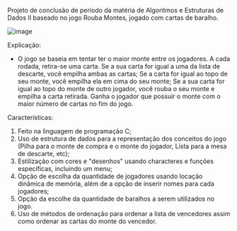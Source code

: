 Projeto de conclusão de período da matéria de Algoritmos e Estruturas de Dados II baseado no jogo Rouba Montes, jogado com cartas de baralho.

![image](https://github.com/Jonathas78/Roubas-Montes-AEDS-2/assets/154541233/c61d87fa-97ef-4521-8071-f57b7a03f518)

Explicação:
  - O jogo se baseia em tentar ter o maior monte entre os jogadores. A cada rodada, retira-se uma carta. Se a sua carta for igual a uma da lista de descarte, você empilha ambas as cartas; Se a carta for igual ao topo de seu monte, você empilha ela em cima do seu monte; Se a sua carta for igual ao topo do monte de outro jogador, você rouba o seu monte e empilha a carta retirada. Ganha o jogador que possuir o monte com o maior número de cartas no fim do jogo.

Características:
  1. Feito na linguagem de programação C;
  2. Uso de estrutura de dados para a representação dos conceitos do jogo (Pilha para o monte de compra e o monte do jogador, Lista para a mesa de descarte, etc);
  3. Estilização com cores e "desenhos" usando characteres e funções específicas, incluindo um menu;
  4. Opção de escolha da quantidade de jogadores usando locação dinâmica de memória, além de a opção de inserir nomes para cada jogadores;
  5. Opção da escolhe da quantidade de baralhos a serem utilizados no jogo.
  6. Uso de métodos de ordenação para ordenar a lista de vencedores assim como ordenar as cartas do monte do vencedor.



